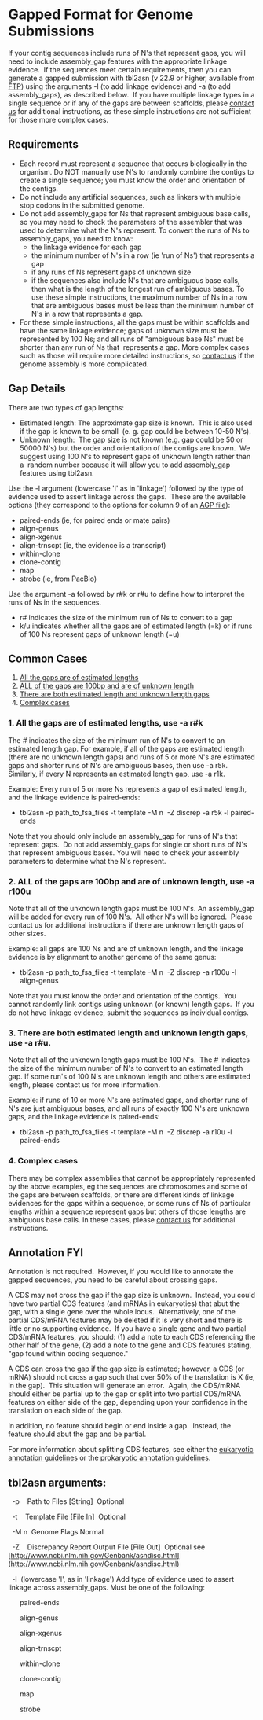 
# Gapped Format for Genome Submissions

If your contig sequences include runs of N's that represent gaps, you will need to include assembly_gap features with the appropriate linkage evidence.  If the sequences meet certain requirements, then you can generate a gapped submission with tbl2asn (v 22.9 or higher, available from [FTP](ftp://ftp.ncbi.nih.gov/toolbox/ncbi_tools/converters/by_program/tbl2asn/)) using the arguments -l (to add linkage evidence) and -a (to add assembly_gaps), as described below.  If you have multiple linkage types in a single sequence or if any of the gaps are between scaffolds, please [contact us](mailto:genomes@ncbi.nlm.nih.gov) for additional instructions, as these simple instructions are not sufficient for those more complex cases.

## Requirements

*   Each record must represent a sequence that occurs biologically in the organism. Do NOT manually use N's to randomly combine the contigs to create a single sequence; you must know the order and orientation of the contigs. 
*   Do not include any artificial sequences, such as linkers with multiple stop codons in the submitted genome.
*   Do not add assembly_gaps for Ns that represent ambiguous base calls, so you may need to check the parameters of the assembler that was used to determine what the N's represent. To convert the runs of Ns to assembly_gaps, you need to know:
    *   the linkage evidence for each gap
    *   the minimum number of N's in a row (ie 'run of Ns') that represents a gap
    *   if any runs of Ns represent gaps of unknown size
    *   if the sequences also include N's that are ambiguous base calls, then what is the length of the longest run of ambiguous bases. To use these simple instructions, the maximum number of Ns in a row that are ambiguous bases must be less than the minimum number of N's in a row that represents a gap. 
*   For these simple instructions, all the gaps must be within scaffolds and have the same linkage evidence; gaps of unknown size must be represented by 100 Ns; and all runs of "ambiguous base Ns" must be shorter than any run of Ns that  represents a gap. More complex cases such as those will require more detailed instructions, so [contact us](mailto:genomes@ncbi.nlm.nih.gov) if the genome assembly is more complicated.

## Gap Details

There are two types of gap lengths:

*   Estimated length: The approximate gap size is known.  This is also used if the gap is known to be small  (e. g. gap could be between 10-50 N's).
*   Unknown length:  The gap size is not known (e.g. gap could be 50 or 50000 N's) but the order and orientation of the contigs are known.  We suggest using 100 N's to represent gaps of unknown length rather than a  random number because it will allow you to add assembly_gap features using tbl2asn.

Use the -l argument (lowercase 'l' as in 'linkage') followed by the type of evidence used to assert linkage across the gaps.  These are the available options (they correspond to the options for column 9 of an [AGP file](http://www.ncbi.nlm.nih.gov/projects/genome/assembly/agp/AGP_Specification.shtml)):

*   paired-ends (ie, for paired ends or mate pairs)
*   align-genus
*   align-xgenus
*   align-trnscpt (ie, the evidence is a transcript)
*   within-clone
*   clone-contig
*   map
*   strobe (ie, from PacBio)

Use the argument -a followed by r#k or r#u to define how to interpret the runs of Ns in the sequences.

*   r# indicates the size of the minimum run of Ns to convert to a gap
*   k/u indicates whether all the gaps are of estimated length (=k) or if runs of 100 Ns represent gaps of unknown length (=u)

## Common Cases

1.  [All the gaps are of estimated lengths](#all_estimated)
2.  [ALL of the gaps are 100bp and are of unknown length](#all_unknown)
3.  [There are both estimated length and unknown length gaps](#both)
4.  [Complex cases](#complex)

### 1\. All the gaps are of estimated lengths, use -a r#k

The # indicates the size of the minimum run of N's to convert to an estimated length gap. For example, if all of the gaps are estimated length (there are no unknown length gaps) and runs of 5 or more N's are estimated gaps and shorter runs of N's are ambiguous bases, then use -a r5k.  Similarly, if every N represents an estimated length gap, use -a r1k. 

Example: Every run of 5 or more Ns represents a gap of estimated length, and the linkage evidence is paired-ends:

*   tbl2asn -p path_to_fsa_files -t template -M n  -Z discrep -a r5k -l paired-ends

Note that you should only include an assembly_gap for runs of N's that represent gaps.  Do not add assembly_gaps for single or short runs of N's that represent ambiguous bases. You will need to check your assembly parameters to determine what the N's represent.

### 2\. ALL of the gaps are 100bp and are of unknown length, use -a r100u

Note that all of the unknown length gaps must be 100 N's. An assembly_gap will be added for every run of 100 N's.  All other N's will be ignored.  Please contact us for additional instructions if there are unknown length gaps of other sizes.

Example: all gaps are 100 Ns and are of unknown length, and the linkage evidence is by alignment to another genome of the same genus:

*   tbl2asn -p path_to_fsa_files -t template -M n  -Z discrep -a r100u -l align-genus

Note that you must know the order and orientation of the contigs.  You cannot randomly link contigs using unknown (or known) length gaps.  If you do not have linkage evidence, submit the sequences as individual contigs.

### 3\. There are both estimated length and unknown length gaps, use -a r#u. 

Note that all of the unknown length gaps must be 100 N's.  The # indicates the size of the minimum number of N's to convert to an estimated length gap. If some run's of 100 N's are unknown length and others are estimated length, please contact us for more information.

Example: if runs of 10 or more N's are estimated gaps, and shorter runs of N's are just ambiguous bases, and all runs of exactly 100 N's are unknown gaps, and the linkage evidence is paired-ends:

*   tbl2asn -p path_to_fsa_files -t template -M n  -Z discrep -a r10u -l paired-ends

### 4\. Complex cases

There may be complex assemblies that cannot be appropriately represented by the above examples, eg the sequences are chromosomes and some of the gaps are between scaffolds, or there are different kinds of linkage evidences for the gaps within a sequence, or some runs of Ns of particular lengths within a sequence represent gaps but others of those lengths are ambiguous base calls. In these cases, please [contact us](mailto:genomes@ncbi.nlm.nih.gov) for additional instructions.

## Annotation FYI

Annotation is not required.  However, if you would like to annotate the gapped sequences, you need to be careful about crossing gaps. 

A CDS may not cross the gap if the gap size is unknown.  Instead, you could have two partial CDS features (and mRNAs in eukaryoties) that abut the gap, with a single gene over the whole locus.  Alternatively, one of the partial CDS/mRNA features may be deleted if it is very short and there is little or no supporting evidence.  If you have a single gene and two partial CDS/mRNA features, you should: (1) add a note to each CDS referencing the other half of the gene, (2) add a note to the gene and CDS features stating, "gap found within coding sequence."

A CDS can cross the gap if the gap size is estimated; however, a CDS (or mRNA) should not cross a gap such that over 50% of the translation is X (ie, in the gap).  This situation will generate an error.  Again, the CDS/mRNA should either be partial up to the gap or split into two partial CDS/mRNA features on either side of the gap, depending upon your confidence in the translation on each side of the gap. 

In addition, no feature should begin or end inside a gap.  Instead, the feature should abut the gap and be partial.

For more information about splitting CDS features, see either the [eukaryotic annotation guidelines](/~/eukaryotic_genome_submission_annotation#Splitgenesontwocontigs) or the [prokaryotic annotation guidelines](/~/genomesubmit_annotation#Split_genes).

## tbl2asn arguments:

  -p    Path to Files [String]  Optional

  -t    Template File [File In]  Optional

  -M n  Genome Flags Normal

  -Z    Discrepancy Report Output File [File Out]  Optional see [http://www.ncbi.nlm.nih.gov/Genbank/asndisc.html](http://www.ncbi.nlm.nih.gov/Genbank/asndisc.html)

  -l  (lowercase 'l', as in 'linkage') Add type of evidence used to assert linkage across assembly_gaps. Must be one of the following:

      paired-ends

      align-genus

      align-xgenus

      align-trnscpt

      within-clone

      clone-contig

      map

      strobe





